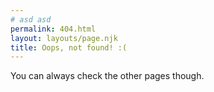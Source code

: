 ```yaml
---
# asd asd
permalink: 404.html
layout: layouts/page.njk
title: Oops, not found! :(
---
```


You can always check the other pages though.
